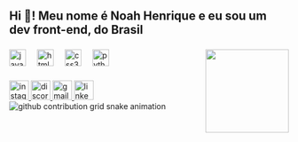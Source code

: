 <br clear="both">

<h2 align="left">Hi 👋! Meu nome é Noah Henrique e eu sou um dev front-end, do Brasil</h2>

###

<img align="right" height="150" src="https://media.giphy.com/media/gEwRbygRCpBZFxVj4t/giphy.gif?cid=ecf05e4764v94076ms9tjm8c4r3tswtwiqypdhx53q9oqs0v&ep=v1_gifs_search&rid=giphy.gif&ct=g"  />

###

<div align="left">
  <img src="https://cdn.jsdelivr.net/gh/devicons/devicon/icons/javascript/javascript-original.svg" height="30" alt="javascript logo"  />
  <img width="12" />
  <img src="https://cdn.jsdelivr.net/gh/devicons/devicon/icons/html5/html5-original.svg" height="30" alt="html5 logo"  />
  <img width="12" />
  <img src="https://cdn.jsdelivr.net/gh/devicons/devicon/icons/css3/css3-original.svg" height="30" alt="css3 logo"  />
  <img width="12" />
  <img src="https://cdn.jsdelivr.net/gh/devicons/devicon/icons/python/python-original.svg" height="30" alt="python logo"  />
</div>

###

<div align="left">
  <a href="https://www.instagram.com/noahhsampaio/" target="_blank">
    <img src="https://img.shields.io/static/v1?message=Instagram&logo=instagram&label=&color=E4405F&logoColor=white&labelColor=&style=for-the-badge" height="35" alt="instagram logo"  />
  </a>
  <a href="https://discord.com/channels/@me" target="_blank">
    <img src="https://img.shields.io/static/v1?message=Discord&logo=discord&label=&color=7289DA&logoColor=white&labelColor=&style=for-the-badge" height="35" alt="discord logo"  />
  </a>
  <a href="noahsampaiocorrea@gmail.com" target="_blank">
    <img src="https://img.shields.io/static/v1?message=Gmail&logo=gmail&label=&color=D14836&logoColor=white&labelColor=&style=for-the-badge" height="35" alt="gmail logo"  />
  </a>
  <a href="https://www.linkedin.com/in/noah-henrique-78785a30b/" target="_blank">
    <img src="https://img.shields.io/static/v1?message=LinkedIn&logo=linkedin&label=&color=0077B5&logoColor=white&labelColor=&style=for-the-badge" height="35" alt="linkedin logo"  />
  </a>
</div>

<picture align="center">
  <source media="(prefers-color-scheme: dark)" srcset="https://raw.githubusercontent.com/NoahHSampaio/mari4souza/output/github-contribution-grid-snake-dark.svg">
  <source media="(prefers-color-scheme: light)" srcset="https://raw.githubusercontent.com/NoahHSampaio/mari4souza/output/github-contribution-grid-snake-dark.svg">
  <img align="center" alt="github contribution grid snake animation" src="https://raw.githubusercontent.com/NoahHSampaio/mari4souza/output/github-contribution-grid-snake.svg">
</picture>

###
